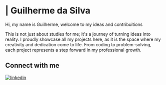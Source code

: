 #  | Guilherme da Silva

Hi, my name is Guilherme, welcome to my ideas and contribuitions

This is not just about studies for me; it's a journey of turning ideas into reality. I proudly showcase all my projects here, as it is the space where my creativity and dedication come to life. From coding to problem-solving, each project represents a step forward in my professional growth.

## Connect with me
[![linkedin](https://img.shields.io/badge/linkedin-0A66C2?style=for-the-badge&logo=linkedin&logoColor=white)](https://www.linkedin.com/in/guilherme-da-silva-a00398192/)





